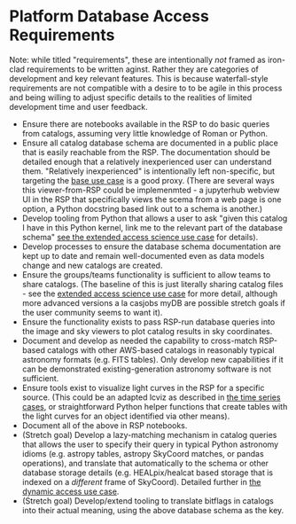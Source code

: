 # Platform Database Access Requirements

Note: while titled "requirements", these are intentionally *not* framed as iron-clad requirements to be written aginst.  Rather they are categories of development and key relevant features.  This is because waterfall-style requirements are not compatible with a desire to to be agile in this process and being willing to adjust specific details to the  realities of limited development time and user feedback.

* Ensure there are notebooks available in the RSP to do basic queries from catalogs, assuming very little knowledge of Roman or Python.
* Ensure all catalog database schema are documented in a public place that is easily reachable from the RSP.  The documentation should be detailed enough that a relatively inexperienced user can understand them. "Relatively inexperienced" is intentionally left non-specific, but targeting the [base use case](database-access-base.md) is a good proxy.  (There are several ways this viewer-from-RSP could be implemenmted - a jupyterhub webview UI in the RSP that specifically views the scema from a web page is one option, a Python docstring based link out to a schema is another.)
* Develop tooling from Python that allows a user to ask "given this catalog I have in this Python kernel, link me to the relevant part of the database schema" [see the extended access science use case](database-access-extended.md) for details).
* Develop processes to ensure the database schema documentation are kept up to date and remain well-documented even as data models change and new catalogs are created.
* Ensure the groups/teams functionality is sufficient to allow teams to share catalogs. (The baseline of this is just literally sharing catalog files - see the [extended access science use case](database-access-extended.md) for more detail, although more advanced versions a la casjobs myDB are possible stretch goals if the user community seems to want it).
* Ensure the functionality exists to pass RSP-run database queries into the image and sky viewers to plot catalog results in sky coordinates.
* Document and develop as needed the capability to cross-match RSP-based catalogs with other AWS-based catalogs in reasonably typical astronomy formats (e.g. FITS tables).  Only develop new capabilities if it can be demonstrated existing-generation astronomy software is not sufficient.
* Ensure tools exist to visualize light curves in the RSP for a specific source. (This could be an adapted lcviz as described in [the time series cases](time-series-roman.nd), or straightforward Python helper functions that create tables with the light curves for an object identified via other means).
* Document all of the above in RSP notebooks.
* (Stretch goal) Develop a lazy-matching mechanism in catalog queries that allows the user to specify their query in typical Python astronomy idioms (e.g. astropy tables, astropy SkyCoord matches, or pandas operations), and translate that automatically to the schema or other database storage details (e.g. HEALpix/healcat based storage that is indexed on a *different* frame of SkyCoord).  Detailed further in [the dynamic access use case](database-access-dynamic.md).
* (Stretch goal) Develop/extend tooling to translate bitflags in catalogs into their actual meaning, using the above database schema as the key.
